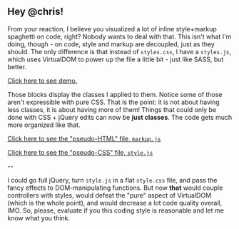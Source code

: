 ## Hey @chris!

From your reaction, I believe you visualized a lot of inline style+markup spaghetti on code, right? Nobody wants to deal with that. This isn't what I'm doing, though - on code, style and markup are decoupled, just as they should. The only difference is that instead of `styles.css`, I have a `styles.js`, which uses VirtualDOM to power up the file a little bit - just like SASS, but better.

[Click here to see demo.](https://maiavictor.github.io/why_inline)

Those blocks display the classes I applied to them. Notice some of those aren't expressible with pure CSS. That is the point: it is not about having less classes, it is about having more of them! Things that could only be done with CSS + jQuery edits can now be **just classes**. The code gets much more organized like that.

[Click here to see the "pseudo-HTML" file, `markup.js`](https://github.com/MaiaVictor/why_inline/blob/gh-pages/markup.js)

[Click here to see the "pseudo-CSS" file, `style.js`](https://github.com/MaiaVictor/why_inline/blob/gh-pages/style.js)

--

I could go full jQuery, turn `style.js` in a flat `style.css` file, and pass the fancy effects to DOM-manipulating functions. But now **that** would couple controllers with styles, would defeat the "pure" aspect of VirtualDOM (which is the whole point), and would decrease a lot code quality overall, IMO. So, please, evaluate if you this coding style is reasonable and let me know what you think.
